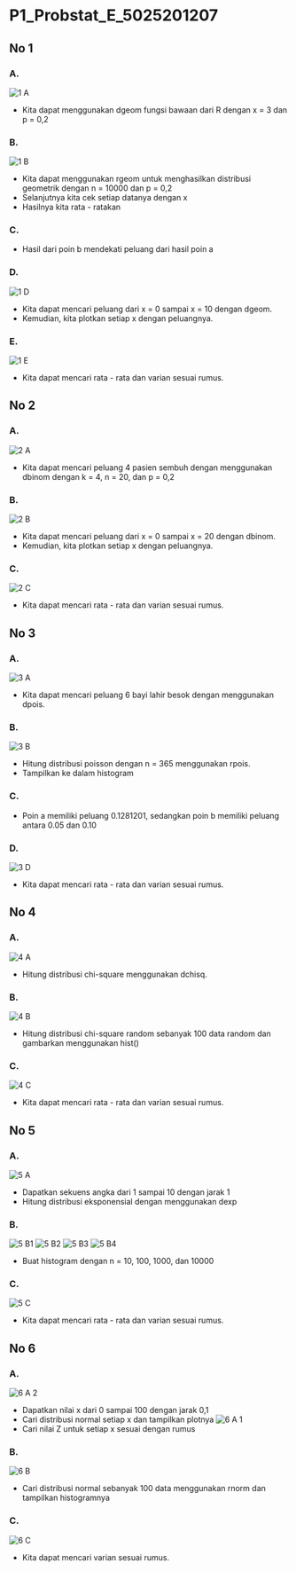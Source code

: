 # P1_Probstat_E_5025201207

## No 1
### A.
![1 A](https://user-images.githubusercontent.com/94432967/162613159-5fe6157d-bc81-48b3-9ffa-3a539c9d7e89.png)
- Kita dapat menggunakan dgeom fungsi bawaan dari R dengan x = 3 dan p = 0,2

### B.
![1 B](https://user-images.githubusercontent.com/94432967/162613223-b523a3a3-072d-4245-a195-8fd309c80050.png)
- Kita dapat menggunakan rgeom untuk menghasilkan distribusi geometrik dengan n = 10000 dan p = 0,2
- Selanjutnya kita cek setiap datanya dengan x
- Hasilnya kita rata - ratakan

### C.
- Hasil dari poin b mendekati peluang dari hasil poin a

### D. 
![1 D](https://user-images.githubusercontent.com/94432967/162613336-0bb14fc7-9f47-4852-9eaf-4612448faa43.png)
- Kita dapat mencari peluang dari x = 0 sampai x = 10 dengan dgeom.
- Kemudian, kita plotkan setiap x dengan peluangnya.

### E.
![1 E](https://user-images.githubusercontent.com/94432967/162613399-6a520af3-037f-4868-991b-9efc2511d6ce.png)
- Kita dapat mencari rata - rata dan varian sesuai rumus.

## No 2
### A. 
![2 A](https://user-images.githubusercontent.com/94432967/162613508-eeeda16e-f10e-4450-9d66-43ffcebd58c9.png)
- Kita dapat mencari peluang 4 pasien sembuh dengan menggunakan dbinom dengan k = 4, n = 20, dan p = 0,2

### B.
![2 B](https://user-images.githubusercontent.com/94432967/162613548-91ffac85-5eee-4ce9-81ae-324056c9ea61.png)
- Kita dapat mencari peluang dari x = 0 sampai x = 20 dengan dbinom.
- Kemudian, kita plotkan setiap x dengan peluangnya.

### C.
![2 C](https://user-images.githubusercontent.com/94432967/162613575-a5ca5d5b-f521-476c-9385-156a012437fb.png)
- Kita dapat mencari rata - rata dan varian sesuai rumus.

## No 3
### A.
![3 A](https://user-images.githubusercontent.com/94432967/162613607-ced9b971-4152-49b3-b46c-84f00a70fde7.png)
- Kita dapat mencari peluang 6 bayi lahir besok dengan menggunakan dpois.

### B.
![3 B](https://user-images.githubusercontent.com/94432967/162613638-d6b34399-af8a-4160-8557-34ce06ea1ee9.png)
- Hitung distribusi poisson dengan n = 365 menggunakan rpois.
- Tampilkan ke dalam histogram

### C.
- Poin a memiliki peluang 0.1281201, sedangkan poin b memiliki peluang antara 0.05 dan 0.10

### D.
![3 D](https://user-images.githubusercontent.com/94432967/162613730-03052a95-1a1a-4c63-ba8c-d5d142c1ee00.png)
- Kita dapat mencari rata - rata dan varian sesuai rumus.

## No 4
### A.
![4 A](https://user-images.githubusercontent.com/94432967/162613894-14a4b895-3975-47e4-9e85-961f9ddd95b6.png)
- Hitung distribusi chi-square menggunakan dchisq.

### B.
![4 B](https://user-images.githubusercontent.com/94432967/162613936-a1468055-cc29-4e01-b6c6-6fdb128770b1.png)
- Hitung distribusi chi-square random sebanyak 100 data random dan gambarkan menggunakan hist()

### C.
![4 C](https://user-images.githubusercontent.com/94432967/162613964-5d3d8d92-a575-4759-a13a-3da45b2e9ed4.png)
- Kita dapat mencari rata - rata dan varian sesuai rumus.

## No 5
### A.
![5 A](https://user-images.githubusercontent.com/94432967/162614017-6decf130-1d11-4f4c-be73-b018cc840650.png)
- Dapatkan sekuens angka dari 1 sampai 10 dengan jarak 1
- Hitung distribusi eksponensial dengan menggunakan dexp

### B.
![5 B1](https://user-images.githubusercontent.com/94432967/162614072-ce804535-fe39-40c8-b3f2-479af3cb1f9a.png)
![5 B2](https://user-images.githubusercontent.com/94432967/162614074-6ec774b7-79e7-4855-be93-7e257de413f6.png)
![5 B3](https://user-images.githubusercontent.com/94432967/162614077-8a81bdda-3603-4220-b891-908212a8719d.png)
![5 B4](https://user-images.githubusercontent.com/94432967/162614080-9cfe93e4-463e-4668-9e15-846f8b215bae.png)
- Buat histogram dengan n = 10, 100, 1000, dan 10000

### C.
![5 C](https://user-images.githubusercontent.com/94432967/162614103-f378f583-a79c-4d80-9818-d14e4b915a7c.png)
- Kita dapat mencari rata - rata dan varian sesuai rumus.

## No 6
### A.
![6 A 2](https://user-images.githubusercontent.com/94432967/162616084-09d41dc2-df1a-4dfe-b434-6b15de5c9389.png)
- Dapatkan nilai x dari 0 sampai 100 dengan jarak 0,1
- Cari distribusi normal setiap x dan tampilkan plotnya
![6 A 1](https://user-images.githubusercontent.com/94432967/162616191-3f5f4e9b-f669-4c5b-8c3f-918a22a3195c.png)
- Cari nilai Z untuk setiap x sesuai dengan rumus

### B.
![6 B](https://user-images.githubusercontent.com/94432967/162616224-156a8c7b-b29a-45bc-9a13-3196196c39ed.png)
- Cari distribusi normal sebanyak 100 data menggunakan rnorm dan tampilkan histogramnya

### C.
![6 C](https://user-images.githubusercontent.com/94432967/162616269-0fcad04a-38e2-453a-bc05-7415247a4c4d.png)
- Kita dapat mencari varian sesuai rumus.
